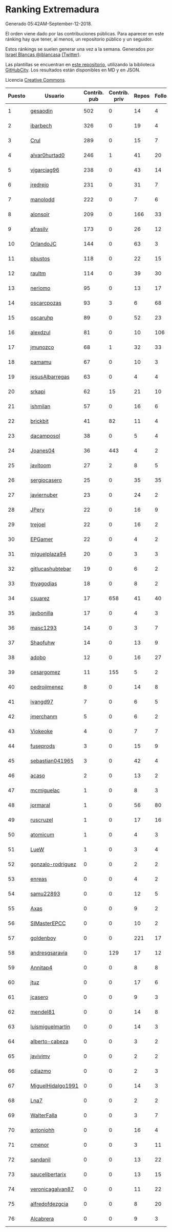 # Ranking Extremadura

Generado 05:42AM-September-12-2018.

El orden viene dado por las contribuciones públicas. Para aparecer en este ránking hay que tener, al menos, un repositorio público y un seguidor.

Estos ránkings se suelen generar una vez a la semana. Generados por [Israel Blancas @iblancasa](https://github.com/iblancasa/) [(Twitter)](https://twitter.com/iblancasa).

Las plantillas se encuentran en [este repositorio](https://github.com/iblancasa/GH-Spanish-Ranking), utilizando la biblioteca [GitHubCity](https://github.com/iblancasa/GitHubCity). Los resultados están disponibles en MD y en JSON.

Licencia [Creative Commons](https://creativecommons.org/licenses/by/4.0/).

| Puesto   |  Usuario  | Contrib. pub | Contrib. priv |Repos| Followers | Desde |  Avatar  |
|----------|-----------|--------------|---------------|-----|-----------|-------|----------|
|1|[gesaodin](https://github.com/gesaodin)|502|0|14|4|2015-03-13|![gesaodin]()|
|2|[ibarbech](https://github.com/ibarbech)|326|0|19|4|2015-09-20|![ibarbech]()|
|3|[Crul](https://github.com/Crul)|289|0|15|7|2013-09-29|![Crul]()|
|4|[alvar0hurtad0](https://github.com/alvar0hurtad0)|246|1|41|20|2011-10-15|![alvar0hurtad0]()|
|5|[vjgarciag96](https://github.com/vjgarciag96)|238|0|43|14|2016-07-01|![vjgarciag96]()|
|6|[jredrejo](https://github.com/jredrejo)|231|0|31|7|2011-08-27|![jredrejo]()|
|7|[manolodd](https://github.com/manolodd)|222|0|7|6|2013-08-08|![manolodd]()|
|8|[alonsoir](https://github.com/alonsoir)|209|0|166|33|2012-09-23|![alonsoir]()|
|9|[afrasilv](https://github.com/afrasilv)|173|0|26|12|2014-10-15|![afrasilv]()|
|10|[OrlandoJC](https://github.com/OrlandoJC)|144|0|63|3|2016-04-15|![OrlandoJC]()|
|11|[pbustos](https://github.com/pbustos)|118|0|22|15|2013-12-06|![pbustos]()|
|12|[raultm](https://github.com/raultm)|114|0|39|30|2011-03-09|![raultm]()|
|13|[neriomo](https://github.com/neriomo)|95|0|13|17|2015-01-17|![neriomo]()|
|14|[oscarcpozas](https://github.com/oscarcpozas)|93|3|6|68|2013-01-27|![oscarcpozas]()|
|15|[oscaruhp](https://github.com/oscaruhp)|89|0|52|23|2011-06-18|![oscaruhp]()|
|16|[alexdzul](https://github.com/alexdzul)|81|0|10|106|2012-06-29|![alexdzul]()|
|17|[jmunozco](https://github.com/jmunozco)|68|1|32|33|2012-11-23|![jmunozco]()|
|18|[pamamu](https://github.com/pamamu)|67|0|10|3|2014-11-19|![pamamu]()|
|19|[jesusAlbarregas](https://github.com/jesusAlbarregas)|63|0|4|4|2015-11-05|![jesusAlbarregas]()|
|20|[srkapi](https://github.com/srkapi)|62|15|21|10|2015-02-08|![srkapi]()|
|21|[ishmilan](https://github.com/ishmilan)|57|0|16|6|2014-10-07|![ishmilan]()|
|22|[brickbit](https://github.com/brickbit)|41|82|11|4|2016-06-02|![brickbit]()|
|23|[dacamposol](https://github.com/dacamposol)|38|0|5|4|2016-01-27|![dacamposol]()|
|24|[Joanes04](https://github.com/Joanes04)|36|443|4|2|2014-11-25|![Joanes04]()|
|25|[javitoom](https://github.com/javitoom)|27|2|8|5|2015-09-16|![javitoom]()|
|26|[sergiocasero](https://github.com/sergiocasero)|25|0|35|35|2015-02-03|![sergiocasero]()|
|27|[javiernuber](https://github.com/javiernuber)|23|0|24|2|2011-06-16|![javiernuber]()|
|28|[JPery](https://github.com/JPery)|22|0|16|9|2015-02-18|![JPery]()|
|29|[trejoel](https://github.com/trejoel)|22|0|16|2|2014-12-05|![trejoel]()|
|30|[EPGamer](https://github.com/EPGamer)|22|0|4|2|2017-10-04|![EPGamer]()|
|31|[miguelplaza94](https://github.com/miguelplaza94)|20|0|3|3|2015-04-05|![miguelplaza94]()|
|32|[gitlucashubtebar](https://github.com/gitlucashubtebar)|19|0|6|2|2018-02-06|![gitlucashubtebar]()|
|33|[thyagodias](https://github.com/thyagodias)|18|0|8|2|2017-09-08|![thyagodias]()|
|34|[csuarez](https://github.com/csuarez)|17|658|41|40|2011-03-21|![csuarez]()|
|35|[javbonilla](https://github.com/javbonilla)|17|0|4|3|2011-10-12|![javbonilla]()|
|36|[masc1293](https://github.com/masc1293)|14|0|3|7|2013-10-08|![masc1293]()|
|37|[Shaofuhw](https://github.com/Shaofuhw)|14|0|13|9|2015-12-11|![Shaofuhw]()|
|38|[adobo](https://github.com/adobo)|12|0|16|27|2011-05-09|![adobo]()|
|39|[cesargomez](https://github.com/cesargomez)|11|155|5|2|2013-02-14|![cesargomez]()|
|40|[pedrojimenez](https://github.com/pedrojimenez)|8|0|14|8|2011-09-12|![pedrojimenez]()|
|41|[ivangd97](https://github.com/ivangd97)|7|0|6|5|2014-05-06|![ivangd97]()|
|42|[jmerchanm](https://github.com/jmerchanm)|5|0|6|2|2016-01-10|![jmerchanm]()|
|43|[Viokeoke](https://github.com/Viokeoke)|4|0|7|7|2015-10-23|![Viokeoke]()|
|44|[fuseprods](https://github.com/fuseprods)|3|0|15|9|2012-12-15|![fuseprods]()|
|45|[sebastian041965](https://github.com/sebastian041965)|3|0|42|4|2013-10-07|![sebastian041965]()|
|46|[acaso](https://github.com/acaso)|2|0|13|2|2011-08-12|![acaso]()|
|47|[mcmiguelac](https://github.com/mcmiguelac)|1|0|8|3|2014-05-07|![mcmiguelac]()|
|48|[jormaral](https://github.com/jormaral)|1|0|56|80|2011-06-03|![jormaral]()|
|49|[ruscruzel](https://github.com/ruscruzel)|1|0|17|16|2013-07-09|![ruscruzel]()|
|50|[atomicum](https://github.com/atomicum)|1|0|4|3|2014-01-13|![atomicum]()|
|51|[LueW](https://github.com/LueW)|1|0|3|4|2016-07-06|![LueW]()|
|52|[gonzalo-rodriguez](https://github.com/gonzalo-rodriguez)|0|0|2|2|2013-04-02|![gonzalo-rodriguez]()|
|53|[enreas](https://github.com/enreas)|0|0|4|2|2011-11-07|![enreas]()|
|54|[samu22893](https://github.com/samu22893)|0|0|12|5|2013-10-30|![samu22893]()|
|55|[Axas](https://github.com/Axas)|0|0|9|2|2015-03-04|![Axas]()|
|56|[SIMasterEPCC](https://github.com/SIMasterEPCC)|0|0|10|2|2017-03-16|![SIMasterEPCC]()|
|57|[goldenboy](https://github.com/goldenboy)|0|0|221|17|2009-05-27|![goldenboy]()|
|58|[andresgsaravia](https://github.com/andresgsaravia)|0|129|17|12|2011-06-13|![andresgsaravia]()|
|59|[Annitap4](https://github.com/Annitap4)|0|0|8|8|2010-08-30|![Annitap4]()|
|60|[jtuz](https://github.com/jtuz)|0|0|17|6|2011-12-01|![jtuz]()|
|61|[jcasero](https://github.com/jcasero)|0|0|9|3|2012-05-06|![jcasero]()|
|62|[mendel81](https://github.com/mendel81)|0|0|14|8|2012-07-18|![mendel81]()|
|63|[luismiguelmartin](https://github.com/luismiguelmartin)|0|0|14|3|2012-07-07|![luismiguelmartin]()|
|64|[alberto-cabeza](https://github.com/alberto-cabeza)|0|0|3|2|2013-12-19|![alberto-cabeza]()|
|65|[javivimv](https://github.com/javivimv)|0|0|2|2|2014-02-17|![javivimv]()|
|66|[cdiazmo](https://github.com/cdiazmo)|0|0|2|3|2014-09-23|![cdiazmo]()|
|67|[MiguelHidalgo1991](https://github.com/MiguelHidalgo1991)|0|0|14|3|2015-02-03|![MiguelHidalgo1991]()|
|68|[Lna7](https://github.com/Lna7)|0|0|2|2|2015-11-09|![Lna7]()|
|69|[WalterFalla](https://github.com/WalterFalla)|0|0|3|7|2015-02-10|![WalterFalla]()|
|70|[antoniohh](https://github.com/antoniohh)|0|0|16|4|2016-02-03|![antoniohh]()|
|71|[cmenor](https://github.com/cmenor)|0|0|3|11|2016-10-07|![cmenor]()|
|72|[sandanil](https://github.com/sandanil)|0|0|13|22|2016-10-07|![sandanil]()|
|73|[saucelibertarix](https://github.com/saucelibertarix)|0|0|13|15|2016-10-07|![saucelibertarix]()|
|74|[veronicagalvan87](https://github.com/veronicagalvan87)|0|0|11|22|2016-10-07|![veronicagalvan87]()|
|75|[alfredofdezgcia](https://github.com/alfredofdezgcia)|0|0|8|20|2016-11-08|![alfredofdezgcia]()|
|76|[Alcabrera](https://github.com/Alcabrera)|0|0|9|3|2017-02-23|![Alcabrera]()|
